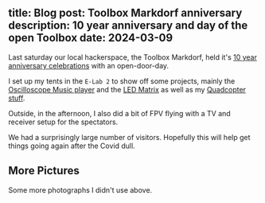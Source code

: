 title: Blog
post: Toolbox Markdorf anniversary
description: 10 year anniversary and day of the open Toolbox
date: 2024-03-09
---

Last saturday our local hackerspace, the Toolbox Markdorf, held it's [10 year anniversary celebrations](https://toolbox-bodensee.de/blog/recap-tag-der-offenen-toolbox/) with an open-door-day.

I set up my tents in the `E-Lab 2` to show off some projects, mainly the [Oscilloscope Music player](osci_music_player.html) and the [LED Matrix](ledmatrix_v2.html) as well as my [Quadcopter stuff](quadcopters.html).

<!--%
lightgallery([
    [ "img/toolbox10_1.jpg", "© 2024 Falko." ],
    [ "img/toolbox10_2.jpg", "© 2024 Falko." ],
    [ "img/toolbox10_3.jpg", "© 2024 Falko." ],
])
%-->

Outside, in the afternoon, I also did a bit of FPV flying with a TV and receiver setup for the spectators.

<!--%
lightgallery([
    [ "img/toolbox10_4.jpg", "© 2024 Falko." ],
    [ "img/toolbox10_9.jpg", "© 2024 Falko." ],
    [ "img/toolbox10_14.jpg", "© 2024 Falko." ],
])
%-->

We had a surprisingly large number of visitors.
Hopefully this will help get things going again after the Covid dull.

## More Pictures
<a class="anchor" name="more_pictures"></a>

<div class="collapse">Some more photographs I didn't use above.</div>
<div class="collapsecontent">
<!--%
lightgallery([
    [ "img/toolbox10_5.jpg", "© 2024 Falko." ],
    [ "img/toolbox10_6.jpg", "© 2024 Falko." ],
    [ "img/toolbox10_7.jpg", "© 2024 Falko." ],
    [ "img/toolbox10_8.jpg", "© 2024 Falko." ],
    [ "img/toolbox10_10.jpg", "© 2024 Falko." ],
    [ "img/toolbox10_11.jpg", "© 2024 Falko." ],
    [ "img/toolbox10_12.jpg", "© 2024 Falko." ],
    [ "img/toolbox10_13.jpg", "© 2024 Falko." ],
    [ "img/toolbox10_15.jpg", "© 2024 Falko." ],
])
%-->
</div>
